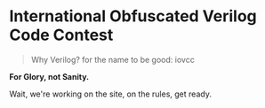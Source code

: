 # International Obfuscated Verilog Code Contest

> Why Verilog? for the name to be good: iovcc
 
**For Glory, not Sanity.**

Wait, we're working on the site, on the rules, get ready.
